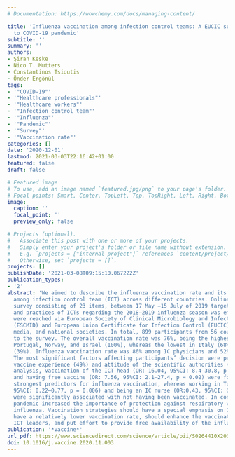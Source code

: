 ```yaml
---
# Documentation: https://wowchemy.com/docs/managing-content/

title: 'Influenza vaccination among infection control teams: A EUCIC survey prior
  to COVID-19 pandemic'
subtitle: ''
summary: ''
authors:
- Şiran Keske
- Nico T. Mutters
- Constantinos Tsioutis
- Önder Ergönül
tags:
- '"COVID-19"'
- '"Healthcare professionals"'
- '"Healthcare workers"'
- '"Infection control team"'
- '"Influenza"'
- '"Pandemic"'
- '"Survey"'
- '"Vaccination rate"'
categories: []
date: '2020-12-01'
lastmod: 2021-03-03T22:16:42+01:00
featured: false
draft: false

# Featured image
# To use, add an image named `featured.jpg/png` to your page's folder.
# Focal points: Smart, Center, TopLeft, Top, TopRight, Left, Right, BottomLeft, Bottom, BottomRight.
image:
  caption: ''
  focal_point: ''
  preview_only: false

# Projects (optional).
#   Associate this post with one or more of your projects.
#   Simply enter your project's folder or file name without extension.
#   E.g. `projects = ["internal-project"]` references `content/project/deep-learning/index.md`.
#   Otherwise, set `projects = []`.
projects: []
publishDate: '2021-03-08T09:15:10.067222Z'
publication_types:
- '2'
abstract: 'We aimed to describe the influenza vaccination rate and its determinants
  among infection control team (ICT) across different countries. Online multilingual
  survey consisting of 23 items, between 17 May −15 July of 2019 targeting the opinions
  and practices of ICTs regarding the 2018–2019 influenza season was employed. Participants
  were reached via European Society of Clinical Microbiology and Infectious Diseases
  (ESCMID) and European Union Certificate for Infection Control (EUCIC) newsletters,social
  media, and national societies. In total, 899 participants from 56 countries responded
  to the survey. The overall vaccination rate was 76%, being the highest in Finland,
  Portugal, Norway, and Israel (100%), whereas the lowest in Italy (68%) and Turkey
  (39%). Influenza vaccination rate was 86% among IC physicians and 52% among IC nurses.
  The most significant factors affecting participants’ decision were personal influenza
  vaccine experience (49%) and attitude of the scientific authorities (48%). In multivariate
  analysis, vaccination of the ICT head (OR: 16.04, 95%CI: 8.4–30.8, p textless 0.001)
  and having free vaccine (OR: 7.56, 95%CI: 2.1–27.4, p = 0.02) were found to be the
  strongest predictors for influenza vaccination, whereas working in Turkey (OR: 0.41,
  95%CI: 0.22–0.77, p = 0.006) and being an IC nurse (OR:0.43, 95%CI: 0.24–0.80, p = 0.007)
  were significantly associated with not having been vaccinated. In conclusion, COVID-19
  pandemic increased the importance of protection against respiratory viruses including
  influenza. Vaccination strategies should have a special emphasis on IC nurses, who
  have a relatively lower vaccination rate, should enhance the vaccination of the
  ICT leaders, and put effort to provide free availability of the influenza vaccine.'
publication: '*Vaccine*'
url_pdf: https://www.sciencedirect.com/science/article/pii/S0264410X20314274
doi: 10.1016/j.vaccine.2020.11.003
---
```

